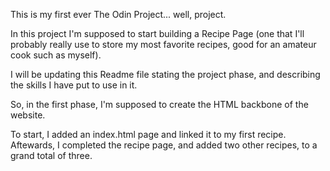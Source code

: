 This is my first ever The Odin Project... well, project.

In this project I'm supposed to start building a Recipe Page (one that I'll probably really use to store my most favorite recipes, good for an amateur cook such as myself).

I will be updating this Readme file stating the project phase, and describing the skills I have put to use in it.

So, in the first phase, I'm supposed to create the HTML backbone of the website.

To start, I added an index.html page and linked it to my first recipe. Aftewards, I completed the recipe page, and added two other recipes, to a grand total of three.
